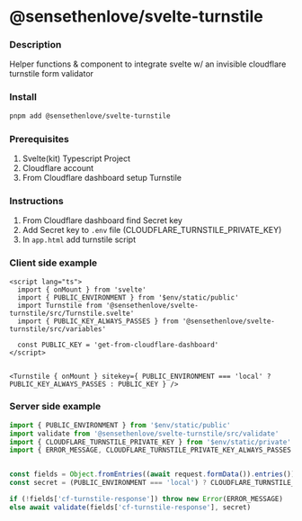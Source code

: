 # @sensethenlove/svelte-turnstile


### Description
Helper functions & component to integrate svelte w/ an invisible cloudflare turnstile form validator


### Install
```bash
pnpm add @sensethenlove/svelte-turnstile
```

### Prerequisites
1. Svelte(kit) Typescript Project
1. Cloudflare account
1. From Cloudflare dashboard setup Turnstile

### Instructions
1. From Cloudflare dashboard find Secret key
1. Add Secret key to `.env` file (CLOUDFLARE_TURNSTILE_PRIVATE_KEY)
1. In `app.html` add turnstile script

### Client side example
```svelte
<script lang="ts">
  import { onMount } from 'svelte' 
  import { PUBLIC_ENVIRONMENT } from '$env/static/public'
  import Turnstile from '@sensethenlove/svelte-turnstile/src/Turnstile.svelte'
  import { PUBLIC_KEY_ALWAYS_PASSES } from '@sensethenlove/svelte-turnstile/src/variables'

  const PUBLIC_KEY = 'get-from-cloudflare-dashboard'
</script>


<Turnstile { onMount } sitekey={ PUBLIC_ENVIRONMENT === 'local' ? PUBLIC_KEY_ALWAYS_PASSES : PUBLIC_KEY } />
```

### Server side example
```ts
import { PUBLIC_ENVIRONMENT } from '$env/static/public'
import validate from '@sensethenlove/svelte-turnstile/src/validate'
import { CLOUDFLARE_TURNSTILE_PRIVATE_KEY } from '$env/static/private'
import { ERROR_MESSAGE, CLOUDFLARE_TURNSTILE_PRIVATE_KEY_ALWAYS_PASSES } from '@sensethenlove/svelte-turnstile/src/variables'


const fields = Object.fromEntries((await request.formData()).entries())
const secret = (PUBLIC_ENVIRONMENT === 'local') ? CLOUDFLARE_TURNSTILE_PRIVATE_KEY_ALWAYS_PASSES : CLOUDFLARE_TURNSTILE_PRIVATE_KEY

if (!fields['cf-turnstile-response']) throw new Error(ERROR_MESSAGE)
else await validate(fields['cf-turnstile-response'], secret)
```
